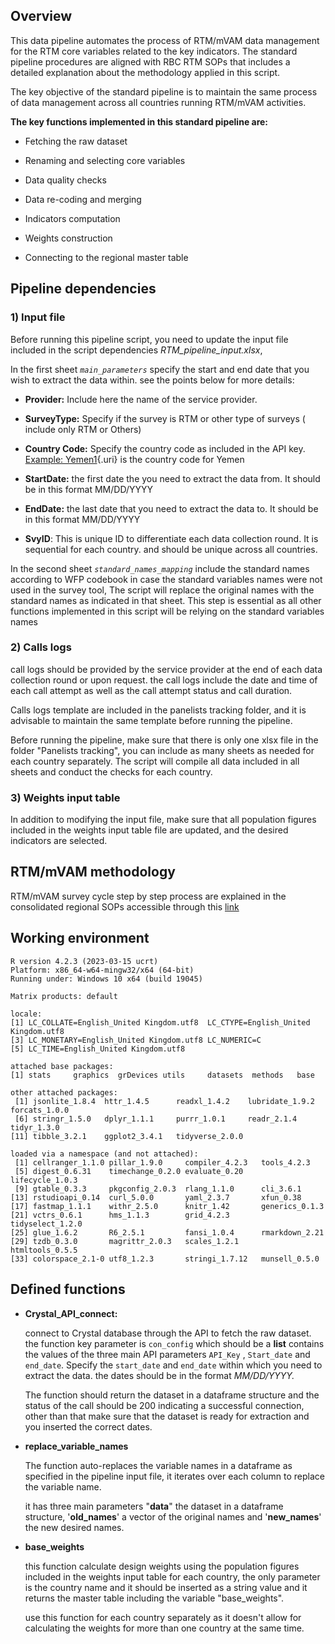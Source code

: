 ## Overview

This data pipeline automates the process of RTM/mVAM data management for the RTM core variables related to the key indicators. The standard pipeline procedures are aligned with RBC RTM SOPs that includes a detailed explanation about the methodology applied in this script.

The key objective of the standard pipeline is to maintain the same process of data management across all countries running RTM/mVAM activities.

**The key functions implemented in this standard pipeline are:**

-   Fetching the raw dataset

-   Renaming and selecting core variables

-   Data quality checks

-   Data re-coding and merging

-   Indicators computation

-   Weights construction

-   Connecting to the regional master table

## Pipeline dependencies

### 1) Input file

Before running this pipeline script, you need to update the input file included in the script dependencies *RTM_pipeline_input.xlsx*,

In the first sheet *`main_parameters`* specify the start and end date that you wish to extract the data within. see the points below for more details:

-   **Provider:** Include here the name of the service provider.

-   **SurveyType:** Specify if the survey is RTM or other type of surveys ( include only RTM or Others)

-   **Country Code:** Specify the country code as included in the API key. [Example: Yemen1](Example:Yemen1){.uri} is the country code for Yemen

-   **StartDate:** the first date the you need to extract the data from. It should be in this format MM/DD/YYYY

-   **EndDate:** the last date that you need to extract the data to. It should be in this format MM/DD/YYYY

-   **SvyID**: This is unique ID to differentiate each data collection round. It is sequential for each country. and should be unique across all countries.

In the second sheet *`standard_names_mapping`* include the standard names according to WFP codebook in case the standard variables names were not used in the survey tool, The script will replace the original names with the standard names as indicated in that sheet. This step is essential as all other functions implemented in this script will be relying on the standard variables names

### 2) Calls logs

call logs should be provided by the service provider at the end of each data collection round or upon request. the call logs include the date and time of each call attempt as well as the call attempt status and call duration.

Calls logs template are included in the panelists tracking folder, and it is advisable to maintain the same template before running the pipeline.

Before running the pipeline, make sure that there is only one xlsx file in the folder "Panelists tracking", you can include as many sheets as needed for each country separately. The script will compile all data included in all sheets and conduct the checks for each country.

### 3) Weights input table

In addition to modifying the input file, make sure that all population figures included in the weights input table file are updated, and the desired indicators are selected.

## RTM/mVAM methodology

RTM/mVAM survey cycle step by step process are explained in the consolidated regional SOPs accessible through this [link](https://wfp.sharepoint.com/:w:/s/RBC-Nearreal-timemonitoringsystem/EfLHfxeUpDJJom9vmhDFVgQB2HAfN0-PxVkXGtflBXSxzQ?e=ySl2b5)

## Working environment

```         
R version 4.2.3 (2023-03-15 ucrt)
Platform: x86_64-w64-mingw32/x64 (64-bit)
Running under: Windows 10 x64 (build 19045)

Matrix products: default

locale:
[1] LC_COLLATE=English_United Kingdom.utf8  LC_CTYPE=English_United Kingdom.utf8   
[3] LC_MONETARY=English_United Kingdom.utf8 LC_NUMERIC=C                           
[5] LC_TIME=English_United Kingdom.utf8    

attached base packages:
[1] stats     graphics  grDevices utils     datasets  methods   base     

other attached packages:
 [1] jsonlite_1.8.4  httr_1.4.5      readxl_1.4.2    lubridate_1.9.2 forcats_1.0.0  
 [6] stringr_1.5.0   dplyr_1.1.1     purrr_1.0.1     readr_2.1.4     tidyr_1.3.0    
[11] tibble_3.2.1    ggplot2_3.4.1   tidyverse_2.0.0

loaded via a namespace (and not attached):
 [1] cellranger_1.1.0 pillar_1.9.0     compiler_4.2.3   tools_4.2.3     
 [5] digest_0.6.31    timechange_0.2.0 evaluate_0.20    lifecycle_1.0.3 
 [9] gtable_0.3.3     pkgconfig_2.0.3  rlang_1.1.0      cli_3.6.1       
[13] rstudioapi_0.14  curl_5.0.0       yaml_2.3.7       xfun_0.38       
[17] fastmap_1.1.1    withr_2.5.0      knitr_1.42       generics_0.1.3  
[21] vctrs_0.6.1      hms_1.1.3        grid_4.2.3       tidyselect_1.2.0
[25] glue_1.6.2       R6_2.5.1         fansi_1.0.4      rmarkdown_2.21  
[29] tzdb_0.3.0       magrittr_2.0.3   scales_1.2.1     htmltools_0.5.5 
[33] colorspace_2.1-0 utf8_1.2.3       stringi_1.7.12   munsell_0.5.0
```

## 

## Defined functions

-   **Crystal_API_connect:**

    connect to Crystal database through the API to fetch the raw dataset. the function key parameter is `con_config` which should be a **list** contains the values of the three main API parameters `API_Key` , `Start_date` and `end_date`. Specify the `start_date` and `end_date` within which you need to extract the data. the dates should be in the format *MM/DD/YYYY.*

    The function should return the dataset in a dataframe structure and the status of the call should be 200 indicating a successful connection, other than that make sure that the dataset is ready for extraction and you inserted the correct dates.

-   **replace_variable_names**

    The function auto-replaces the variable names in a dataframe as specified in the pipeline input file, it iterates over each column to replace the variable name.

    it has three main parameters "**data**" the dataset in a dataframe structure, '**old_names**' a vector of the original names and '**new_names**' the new desired names.

-   **base_weights**

    this function calculate design weights using the population figures included in the weights input table for each country, the only parameter is the country name and it should be inserted as a string value and it returns the master table including the variable "base_weights".

    use this function for each country separately as it doesn't allow for calculating the weights for more than one country at the same time.
